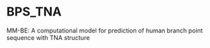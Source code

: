 # BPS_TNA
MM-BE: A computational model for prediction of human branch point sequence with TNA structure
